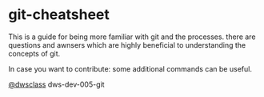 # git-cheatsheet

This is a guide for being more familiar with git and the processes.
there are questions and awnsers which are highly beneficial to understanding the concepts of git.

In case you want to contribute: some additional commands can be useful.











[@dwsclass](https://github.com/dwsclass) dws-dev-005-git
